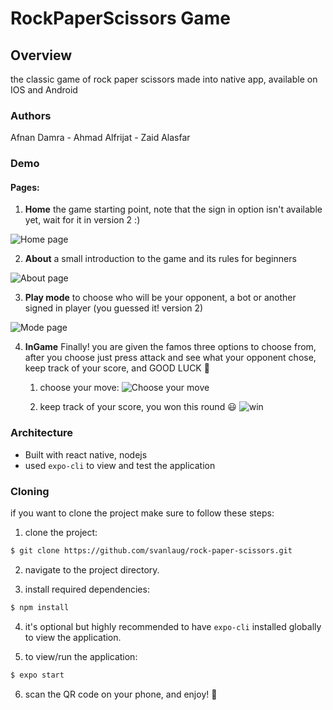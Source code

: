 # RockPaperScissors Game

## Overview

the classic game of rock paper scissors made into native app, available on IOS and Android

### Authors

Afnan Damra - Ahmad Alfrijat - Zaid Alasfar

### Demo

#### Pages: 
1. **Home** the game starting point, note that the sign in option isn't available yet, wait for it in version 2 :)

![Home page](assets/screenshots/1.jpeg)

2. **About** a small introduction to the game and its rules for beginners

![About page](assets/screenshots/2.jpeg)

3. **Play mode** to choose who will be your opponent, a bot or another signed in player (you guessed it! version 2)

![Mode page](assets/screenshots/3.jpeg)

4. **InGame** Finally! you are given the famos three options to choose from, after you choose just press attack and see what your opponent chose, keep track of your score, and GOOD LUCK :tada:

    1. choose your move:
    ![Choose your move](assets/screenshots/5.gif)

    2. keep track of your score, you won this round :smiley:
    ![win](assets/screenshots/4.jpeg)

### Architecture

- Built with react native, nodejs
- used `expo-cli` to view and test the application

### Cloning

if you want to clone the project make sure to follow these steps:

1. clone the project:

```bash
$ git clone https://github.com/svanlaug/rock-paper-scissors.git
```

2. navigate to the project directory.

3. install required dependencies:

```bash
$ npm install
```

4. it's optional but highly recommended to have `expo-cli` installed globally to view the application.

5. to view/run the application:

```bash
$ expo start
```

6. scan the QR code on your phone, and enjoy! :tada:
